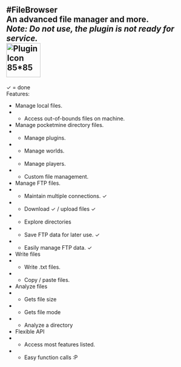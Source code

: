 #FileBrowser  
An advanced file manager and more.  
*Note: Do not use, the plugin is not ready for service.*  
<img src="http://fustarbuffet.com/redstonecarrotpe/rsz_folderccon.png" alt="Plugin Icon 85*85" style="width:90px;height:90px">  
---  

✓ = done  
Features:  
- Manage local files.
-  - Access out-of-bounds files on machine.
- Manage pocketmine directory files.
-  - Manage plugins.
-  - Manage worlds.
-  - Manage players.
-  - Custom file management.
- Manage FTP files.
-  - Maintain multiple connections. ✓  
-  - Download ✓ / upload files ✓  
-  - Explore directories  
-  - Save FTP data for later use. ✓  
-  - Easily manage FTP data. ✓  
-  Write files
-  - Write .txt files.
-  - Copy / paste files.
-  Analyze files
-  - Gets file size
-  - Gets file mode
-  - Analyze a directory
-  Flexible API  
-  - Access most features listed.
-  - Easy function calls :P
